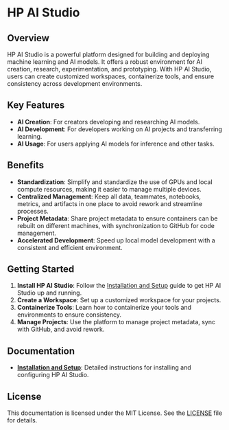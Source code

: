 # HP AI Studio

## Overview

HP AI Studio is a powerful platform designed for building and deploying machine learning and AI models. It offers a robust environment for AI creation, research, experimentation, and prototyping. With HP AI Studio, users can create customized workspaces, containerize tools, and ensure consistency across development environments.

## Key Features

- **AI Creation**: For creators developing and researching AI models.
- **AI Development**: For developers working on AI projects and transferring learning.
- **AI Usage**: For users applying AI models for inference and other tasks.

## Benefits

- **Standardization**: Simplify and standardize the use of GPUs and local compute resources, making it easier to manage multiple devices.
- **Centralized Management**: Keep all data, teammates, notebooks, metrics, and artifacts in one place to avoid rework and streamline processes.
- **Project Metadata**: Share project metadata to ensure containers can be rebuilt on different machines, with synchronization to GitHub for code management.
- **Accelerated Development**: Speed up local model development with a consistent and efficient environment.

## Getting Started

1. **Install HP AI Studio**: Follow the [Installation and Setup](installation.md) guide to get HP AI Studio up and running.
2. **Create a Workspace**: Set up a customized workspace for your projects.
3. **Containerize Tools**: Learn how to containerize your tools and environments to ensure consistency.
4. **Manage Projects**: Use the platform to manage project metadata, sync with GitHub, and avoid rework.

## Documentation

- **[Installation and Setup](installation.md)**: Detailed instructions for installing and configuring HP AI Studio.


## License

This documentation is licensed under the MIT License. See the [LICENSE](LICENSE) file for details.

